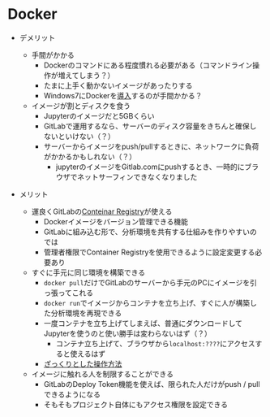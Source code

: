 # Docker

- デメリット
    - 手間がかかる 
        - Dockerのコマンドにある程度慣れる必要がある（コマンドライン操作が増えてしまう？）
        - たまに上手く動かないイメージがあったりする
        - Windows7にDockerを[導入](http://docs.docker.jp/windows/step_one.html)するのが手間かかる？
    - イメージが割とディスクを食う
        - Jupyterのイメージだと5GBくらい
        - GitLabで運用するなら、サーバーのディスク容量をきちんと確保しないといけない（？）
        - サーバーからイメージをpush/pullするときに、ネットワークに負荷がかかるかもしれない（？）
            - jupyterのイメージをGitlab.comにpushするとき、一時的にブラウザでネットサーフィンできなくなりました

- メリット
    - 運良くGitLabの[Conteinar Registry](https://qiita.com/thaim/items/4e7e74e3a1be95fef821)が使える
        - Dockerイメージをバージョン管理できる機能
        - GitLabに組み込む形で、分析環境を共有する仕組みを作りやすいのでは
        - 管理者権限でContainer Registryを使用できるように設定変更する必要あり
    - すぐに手元に同じ環境を構築できる
        - ```docker pull```だけでGitLabのサーバーから手元のPCにイメージを引っ張ってこれる
        - ```docker run```でイメージからコンテナを立ち上げ、すぐに人が構築した分析環境を再現できる
        - 一度コンテナを立ち上げてしまえば、普通にダウンロードしてJupyterを使うのと使い勝手は変わらないはず（？）
            - コンテナ立ち上げて、ブラウザから```localhost:????```にアクセスすると使えるはず
        - [ざっくりとした操作方法](https://docs.gitlab.com/ee/user/project/container_registry.html)
    - イメージに触れる人を制限することができる
        - GitLabのDeploy Token機能を使えば、限られた人だけがpush / pullできるようになる
        - そもそもプロジェクト自体にもアクセス権限を設定できる
